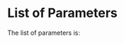 
List of Parameters
==================

The list of parameters is:

<div id="parameters"></div>

<script src="https://code.jquery.com/jquery-3.2.1.min.js"></script>
<script src="js/script.js"></script>
<script>

$.get("https://6aq0l8l806.execute-api.ap-southeast-2.amazonaws.com/prod/v1.0/10.25845/5c09bf93f315d/parameters")
.done(populateParameters);

</script>
